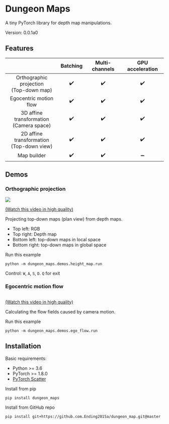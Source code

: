 # Dungeon Maps
A tiny PyTorch library for depth map manipulations.

Version: 0.0.1a0

## Features

| | Batching | Multi-channels | GPU acceleration |
|:-:|:-:|:-:|:-:|
| Orthographic projection<br>(Top-down map) |:heavy_check_mark:|:heavy_check_mark:|:heavy_check_mark:|
| Egocentric motion flow |:heavy_check_mark:|:heavy_check_mark:|:heavy_check_mark:|
| 3D affine transformation<br>(Camera space) |:heavy_check_mark:|:heavy_check_mark:|:heavy_check_mark:|
| 2D affine transformation<br>(Top-down view) |:heavy_check_mark:|:heavy_check_mark:|:heavy_check_mark:|
| Map builder |:heavy_check_mark:|:heavy_check_mark:|:heavy_minus_sign:|

## Demos

### Orthographic projection


<img src="https://github.com/Ending2015a/dungeon_maps/blob/master/assets/demos_height_map.gif">

[(Watch this video in high quality)](https://youtu.be/vXpTaCOoH24)


Projecting top-down maps (plan view) from depth maps.
* Top left: RGB
* Top right: Depth map
* Bottom left: top-down maps in local space
* Bottom right: top-down maps in global space


Run this example
```shell
python -m dungeon_maps.demos.height_map.run
```
Control: `W`, `A`, `S`, `D`. `Q` for exit

### Egocentric motion flow

<img src="">

[(Watch this video in high quality)](https://youtu.be/q6HnNAVr2ps)

Calculating the flow fields caused by camera motion.

Run this example
```shell
python -m dungeon_maps.demos.ego_flow.run
```

## Installation

Basic requirements:
* Python >= 3.6
* PyTorch >= 1.8.0
* [PyTorch Scatter](https://github.com/rusty1s/pytorch_scatter)

Install from pip
```shell
pip install dungeon_maps
```

Install from GitHub repo
```shell
pip install git+https://github.com.Ending2015a/dungeon_map.git@master
```
